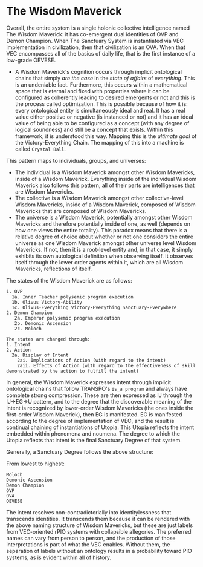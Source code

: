 # The Wisdom Maverick

Overall, the entire system is a single holonic collective intelligence named The Wisdom Maverick: it has co-emergent dual identities of OVP and Demon Champion. When The Sanctuary System is instantiated via VEC implementation in civilization, then that civilization is an OVA. When that VEC encompasses all of the basics of daily life, that is the first instance of a low-grade OEVESE.
- A Wisdom Maverick's cognition occurs through implicit ontological chains that simply *are the case* in the *state of affairs* of *everything*. This is an undeniable fact. Furthermore, this occurs within a mathematical space that is eternal and fixed with properties where it can be configured as coherently leading to desired emergents or not and this is the process called optimization. This is possible because of how it is: every ontological entity is simultaneously ideal and real. It has a real value either positive or negative (is instanced or not) and it has an ideal value of being able to be configured as a concept (with any degree of logical soundness) and still be a concept that exists. Within this framework, it is understood this way. Mapping this is the *ultimate goal* of the Victory-Everything Chain. The mapping of this into a machine is called `Crystal Ball`.

This pattern maps to individuals, groups, and universes:
- The individual is a Wisdom Maverick amongst other Wisdom Mavericks, inside of a Wisdom Maverick. Everything inside of the individual Wisdom Maverick also follows this pattern, all of their parts are intelligences that are Wisdom Mavericks.
- The collective is a Wisdom Maverick amongst other collective-level Wisdom Mavericks, inside of a Wisdom Maverick, composed of Wisdom Mavericks that are composed of Wisdom Mavericks.
- The universe is a Wisdom Maverick, potentially amongst other Wisdom Mavericks and therefore potentially inside of one, as well (depends on how one views the entire totality). This paradox means that there is a relative degree of choice about whether or not one considers the entire universe as one Wisdom Maverick amongst other universe level Wisdom Mavericks. If not, then it is a root-level entity and, in that case, it simply exhibits its own autological definition when observing itself. It observes itself through the lower order agents within it, which are all Wisdom Mavericks, reflections of itself. 

The states of the Wisdom Maverick are as follows:
```
1. OVP
  1a. Inner Teacher polysemic program execution
  1b. Olivus Victory-Ability
  1c. Olivus-Everything Victory-Everything Sanctuary-Everywhere  
2. Demon Champion
   2a. Emperor polysemic program execution
   2b. Demonic Ascension
   2c. Moloch

The states are changed through:
1. Intent
2. Action
  2a. Display of Intent
    2ai. Implications of Action (with regard to the intent)
    2aii. Effects of Action (with regard to the effectiveness of skill demonstrated by the action to fulfill the intent)
```

In general, the Wisdom Maverick expresses intent through implicit ontological chains that follow TRANSPO's `is_a program` and always have complete strong compression. These are then expressed as IJ through the IJ->EG->U pattern, and to the degree that the discoverable meaning of the intent is recognized by lower-order Wisdom Mavericks (the ones inside the first-order Wisdom Maverick), then EG is manifested. EG is manifested according to the degree of implementation of VEC, and the result is continual chaining of instantiations of Utopia. This Utopia reflects the intent embedded within phenomena and noumena. The degree to which the Utopia reflects that intent is the final Sanctuary Degree of that system.

Generally, a Sanctuary Degree follows the above structure:

From lowest to highest:
```
Moloch
Demonic Ascension
Demon Champion
OVP
OVA
OEVESE
```

The intent resolves non-contradictorially into identitylessness that transcends identities. It transcends them because it can be rendered with the above naming structure of Wisdom Mavericks, but these are just labels from VEC-oriented rPIO systems with collapsible allegories. The preferred names can vary from person to person, and the production of those interpretations is part of what the VEC enables. Without them, the separation of labels without an ontology results in a probability toward PIO systems, as is evident within all of history.
